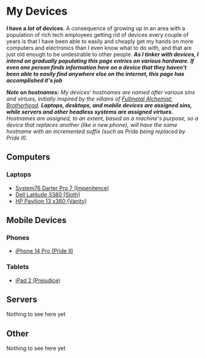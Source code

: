 # My Devices

**I have a** ***lot*** **of devices**. A consequence of growing up in an area with a population of rich tech employees getting rid of devices every couple of years is that I have been able to easily and cheaply get my hands on more computers and electronics than I even know what to do with, and that are just old enough to be undesirable to other people. ***As I tinker with devices, I intend on gradually populating this page entries on various hardware. If even one person finds information here on a device that they haven't been able to easily find anywhere else on the internet, this page has accomplished it's job***

***Note on hostnames:*** *My devices' hostnames are named after various sins and virtues, initially inspired by the villains of [Fullmetal Alchemist: Brotherhood](https://en.wikipedia.org/wiki/Fullmetal_Alchemist:_Brotherhood).* ***Laptops, desktops, and mobile devices are assigned sins, while servers and other headless systems are assigned virtues.*** *Hostnames are assigned, to an extent, based on a machine's purpose, so a device that replaces another (like a new phone), will have the same hostname with an incremented suffix (such as Pride being replaced by Pride II).*


## Computers

### Laptops

- [System76 Darter Pro 7 (Impenitence)](./impenitence)
- [Dell Latitude 3380 (Sloth)](./sloth)
- [HP Pavilion 13 x360 (Vanity)](./vanity)

## Mobile Devices

### Phones

- [iPhone 14 Pro (Pride II)](./pride-ii)

### Tablets

- [iPad 2 (Prejudice)](./prejudice)

## Servers

Nothing to see here yet

## Other

Nothing to see here yet